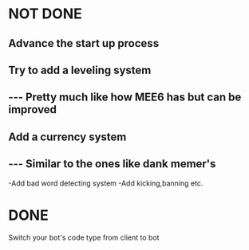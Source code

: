 # NOT DONE
Advance the start up process
------------------------------
## Try to add a leveling system
--- Pretty much like how MEE6 has but can be improved
------------------------------
## Add a currency system
--- Similar to the ones like dank memer's
------------------------------
-Add bad word detecting system
-Add kicking,banning etc.



# DONE
Switch your bot's code type from client to bot

